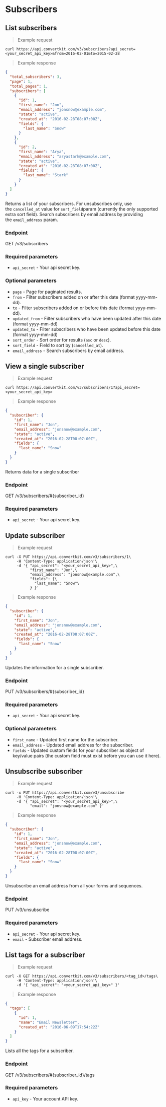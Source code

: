Subscribers
===========

List subscribers
----------------

> Example request

```shell
curl https://api.convertkit.com/v3/subscribers?api_secret=<your_secret_api_key>&from=2016-02-01&to=2015-02-28
```

> Example response

```json
{
  "total_subscribers": 3,
  "page": 1,
  "total_pages": 1,
  "subscribers": [
    {
      "id": 1,
      "first_name": "Jon",
      "email_address": "jonsnow@example.com",
      "state": "active",
      "created_at": "2016-02-28T08:07:00Z",
      "fields": {
        "last_name": "Snow"
      }
    },
    {
      "id": 2,
      "first_name": "Arya",
      "email_address": "aryastark@example.com",
      "state": "active",
      "created_at": "2016-02-28T08:07:00Z",
      "fields": {
        "last_name": "Stark"
      }
    }
  ]
}
```

Returns a list of your subscribers. For unsubscribes only, use the `cancelled_at` value for `sort_field`param (currently the only supported extra sort field). Search subscribers by email address by providing the `email_address` param.

### Endpoint

GET /v3/subscribers

### Required parameters

-   `api_secret` - Your api secret key.

### Optional parameters

-   `page` - Page for paginated results.
-   `from` - Filter subscribers added on or after this date (format yyyy-mm-dd).
-   `to` - Filter subscribers added on or before this date (format yyyy-mm-dd).
-   `updated_from` - Filter subscribers who have been updated after this date (format yyyy-mm-dd)
-   `updated_to` - Filter subscribers who have been updated before this date (format yyyy-mm-dd)
-   `sort_order` - Sort order for results (`asc` or `desc`).
-   `sort_field` - Field to sort by (`cancelled_at`).
-   `email_address` - Search subscribers by email address.


View a single subscriber
------------------------

> Example request

```shell
curl https://api.convertkit.com/v3/subscribers/1?api_secret=<your_secret_api_key>
```

> Example response

```json
{
  "subscriber": {
    "id": 1,
    "first_name": "Jon",
    "email_address": "jonsnow@example.com",
    "state": "active",
    "created_at": "2016-02-28T08:07:00Z",
    "fields": {
      "last_name": "Snow"
    }
  }
}
```

Returns data for a single subscriber

### Endpoint

GET /v3/subscribers/#{subscriber_id}

### Required parameters

-   `api_secret` - Your api secret key.



Update subscriber
-----------------

> Example request

```shell
curl -X PUT https://api.convertkit.com/v3/subscribers/1\
     -H 'Content-Type: application/json'\
     -d '{ "api_secret": "<your_secret_api_key>",\
           "first_name": "Jon",\
           "email_address": "jonsnow@example.com",\
           "fields": {\
             "last_name": "Snow"\
           } }'
```

> Example response

```json
{
  "subscriber": {
    "id": 1,
    "first_name": "Jon",
    "email_address": "jonsnow@example.com",
    "state": "active",
    "created_at": "2016-02-28T08:07:00Z",
    "fields": {
      "last_name": "Snow"
    }
  }
}
```

Updates the information for a single subscriber.

### Endpoint

PUT /v3/subscribers/#{subscriber_id}

### Required parameters

-   `api_secret` - Your api secret key.

### Optional parameters

-   `first_name` - Updated first name for the subscriber.
-   `email_address` - Updated email address for the subscriber.
-   `fields` - Updated custom fields for your subscriber as object of key/value pairs (the custom field must exist before you can use it here).


Unsubscribe subscriber
----------------------

> Example request

```shell
curl -x PUT https://api.convertkit.com/v3/unsubscribe
     -H 'Content-Type: application/json'\
     -d '{ "api_secret": "<your_secret_api_key>",\
           "email": "jonsnow@example.com" }'
```

> Example response

```json
{
  "subscriber": {
    "id": 1,
    "first_name": "Jon",
    "email_address": "jonsnow@example.com",
    "state": "active",
    "created_at": "2016-02-28T08:07:00Z",
    "fields": {
      "last_name": "Snow"
    }
  }
}
```

Unsubscribe an email address from all your forms and sequences.

### Endpoint

PUT /v3/unsubscribe

### Required parameters

-   `api_secret` - Your api secret key.
-   `email` - Subscriber email address.


List tags for a subscriber
--------------------------

> Example request

```shell
curl -X GET https://api.convertkit.com/v3/subscribers/<tag_id>/tags\
     -H 'Content-Type: application/json'\
     -d '{ "api_secret": "<your_secret_api_key>" }'
```

> Example response

```json
{
  "tags": [
    {
      "id": 1,
      "name": "Email Newsletter",
      "created_at": "2016-06-09T17:54:22Z"
    }
  ]
}
```

Lists all the tags for a subscriber.

### Endpoint

GET /v3/subscribers/#{subscriber_id}/tags

### Required parameters

-   `api_key` - Your account API key.
